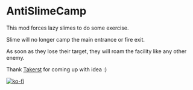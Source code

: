 # AntiSlimeCamp

This mod forces lazy slimes to do some exercise.

Slime will no longer camp the main entrance or fire exit.

As soon as they lose their target, they will roam the facility like any other enemy.

Thank [Takerst](https://www.twitch.tv/takerst) for coming up with idea :)

[![ko-fi](https://ko-fi.com/img/githubbutton_sm.svg)](https://ko-fi.com/P5P6ZWLCY)